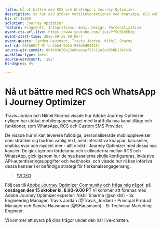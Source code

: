 ```yaml
---
title: Nå ut bättre med RCS och WhatsApp i Journey Optimizer
description: Se hur AJO utökar mobilinteraktionen med WhatsApp, RCS och SMS - multimediala, interaktiva och personaliserade upplevelser.
kt: KT-18688
solution: Journey Optimizer
feature: Fragments, Integrations, Email Design, Personalization
event-cta-url-live: https://www.youtube.com/live/Pf5O5b0Ehig
event-start-time: 2025-09-30 09:00-7
event-guests: Sandra Hausmann, Travis Jordan, Nikhil Sharma
exl-id: 963b69d7-8ffa-4bb4-9b1b-980d6d94821f
source-git-commit: 8b4b83630e23a9deeaef97c12a5e0850b2347c3e
workflow-type: tm+mt
source-wordcount: '193'
ht-degree: 0%

---
```


# Nå ut bättre med RCS och WhatsApp i Journey Optimizer

Travis Jordan och Nikhil Sharma visade hur Adobe Journey Optimizer nyligen har utökat mobilengagemanget med kraftfulla nya kanaltillägg och funktioner, som WhatsApp, RCS och Custom SMS Provider.

De visade hur ni kan leverera fullödiga, personaliserade mobilupplevelser som sträcker sig bortom vanlig text, med interaktiva knappar, karuseller, snabba svar och mycket mer - allt direkt i Journey Optimizer med dessa nya kanaler. De gick igenom fördelarna och skillnaderna mellan RCS och WhatsApp, gick igenom hur de nya kanalerna skulle konfigureras, inklusive API-autentiseringsuppgifter och webhooks, och visade hur ni kan införliva dessa kanaler i er befintliga strategi för flerkanalsengagemang.

>[!VIDEO](https://video.tv.adobe.com/v/3475370/?quality=12&learn=on)

Följ oss till [Adobe Journey Optimizer Community och fråga mig något!](https://experienceleaguecommunities.adobe.com/t5/journey-optimizer-events/ask-me-anything-october-15th-with-journey-optimizer-product/ec-p/778477) på **onsdagen den 15 oktober kl. 8.00-9.00 PT** Vi kommer att förenas med Adobe Journey Optimizer experter: Nikhil Sharma (@snikhil) - Sr. Engineering Manager, Travis Jordan (@Travis_Jordan) - Principal Product Manager och Sandra Hausmann (@SHausmann) - Sr Technical Marketing Engineer.

Vi kommer att svara på dina frågor under den här live-chatten.
